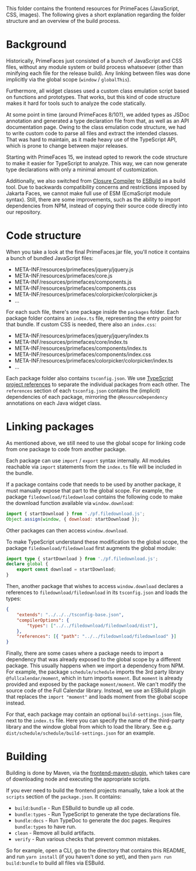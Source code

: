 This folder contains the frontend resources for PrimeFaces (JavaScript, CSS, images).
The following gives a short explanation regarding the folder structure and an
overview of the build process.

# Background

Historically, PrimeFaces just consisted of a bunch of JavaScript and CSS files, without any
module system or build process whatsoever (other than minifying each file for the release build).
Any linking between files was done implicitly via the global scope (`window` / `globalThis`).

Furthermore, all widget classes used a custom class emulation script based on functions
and prototypes. That works, but this kind of code structure makes it hard for tools such
to analyze the code statically.

At some point in time (around PrimeFaces 8/10?), we added types as JSDoc annotation and generated
a type declaration file from that, as well as an API documentation page. Owing to the class
emulation code structure, we had to write custom code to parse all files and extract the intended
classes. That was hard to maintain, as it made heavy use of the TypeScript API, which is prone to
change between major releases.

Starting with PrimeFaces 15, we instead opted to rework the code structure to make it easier
for TypeScript to analyze. This way, we can now generate type declarations with only a minimal
amount of customization.

Additionally, we also switched from [Closure Compiler](https://github.com/google/closure-compiler)
to [ESBuild](https://esbuild.github.io/) as a build tool. Due to backwards compatibility concerns
and restrictions imposed by Jakarta Faces, we cannot make full use of ESM (EcmaScript module syntax).
Still, there are some improvements, such as the ability to import dependencies from NPM, instead of
copying their source code directly into our repository.

# Code structure

When you take a look at the final PrimeFaces.jar file, you'll notice it contains a bunch of
bundled JavaScript files:

- META-INF/resources/primefaces/jquery/jquery.js
- META-INF/resources/primefaces/core.js
- META-INF/resources/primefaces/components.js
- META-INF/resources/primefaces/components.css
- META-INF/resources/primefaces/colorpicker/colorpicker.js
- ...

For each such file, there's one package inside the `packages` folder. Each package
folder contains an `index.ts` file, representing the entry point for that bundle.
If custom CSS is needed, there also an `index.css`:

- META-INF/resources/primefaces/jquery/jquery/index.ts
- META-INF/resources/primefaces/core/index.ts
- META-INF/resources/primefaces/components/index.ts
- META-INF/resources/primefaces/components/index.css
- META-INF/resources/primefaces/colorpicker/colorpicker/index.ts
- ...

Each package folder also contains `tsconfig.json`. We use
[TypeScript project references](https://www.typescriptlang.org/docs/handbook/project-references.html)
to separate the individual packages from each other. The `references` section of each
`tsconfig.json` contains the (implicit) dependencies of each package, mirroring the
`@ResourceDependency` annotations on each Java widget class.

# Linking packages

As mentioned above, we still need to use the global scope for linking code from one
package to code from another package.

Each package can use `import` / `export` syntax internally. All modules reachable via
`import` statements from the `index.ts` file will be included in the bundle.

If a package contains code that needs to be used by another package, it must manually
expose that part to the global scope. For example, the package `filedownload/filedownload`
contains the following code to make the download function available via `window.download`:

```js
import { startDownload } from './pf.filedownload.js';
Object.assign(window, { download: startDownload });
```

Other packages can then access `window.download`.

To make TypeScript understand these modification to the global scope, the package
`filedownload/filedownload` first augments the global module:

```ts
import type { startDownload } from './pf.filedownload.js';
declare global {
    export const download = startDownload;
}
```

Then, another package that wishes to access `window.download` declares
a references to `filedownload/filedownload` in its `tsconfig.json` and
loads the types:

```json
{
	"extends": "../../../tsconfig-base.json",
	"compilerOptions": {
		"types": ["../../filedownload/filedownload/dist"],
	},
	"references": [{ "path": "../../filedownload/filedownload" }]
}
```

Finally, there are some cases where a package needs to import a dependency
that was already exposed to the global scope by a different package. This
usually happens when we import a dependency from NPM. For example, the package
`schedule/schedule` imports the 3rd party library `@fullcalendar/moment`, which
in turn imports `moment`. But `moment` is already provided and exposed by the
package `moment/moment`. We can't modify the source code of the Full Calendar
library. Instead, we use an ESBuild plugin that replaces the `import "moment"`
and loads moment from the global scope instead.

For that, each package may contain an optional `build-settings.json` file, next
to the `index.ts` file. Here you can specify the name of the third-party library
and the window global from which to load the library. See e.g.
`dist/schedule/schedule/build-settings.json` for an example.

# Building

Building is done by Maven, via the
[frontend-maven-plugin](https://github.com/eirslett/frontend-maven-plugin), which
takes care of downloading node and executing the appropriate scripts.

If you ever need to build the frontend projects manually, take a look at the
`scripts` section of the `package.json`. It contains:

- `build:bundle` - Run ESBuild to bundle up all code.
- `bundle:types` - Run TypeScript to generate the type declarations file.
- `bundle:docs` - Run TypeDoc to generate the doc pages. Requires `bundle:types` to have run.
- `clean` - Remove all build artifacts.
- `verify` - Run various checks that prevent common mistakes.

So for example, open a CLI, go to the directory that contains this README, and
run `yarn install` (if you haven't done so yet), and then `yarn run build:bundle`
to build all files via ESBuild.
